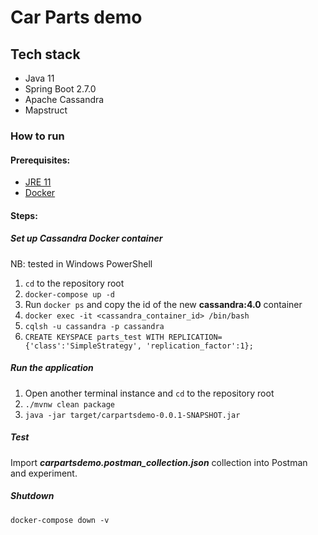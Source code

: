 # Car Parts demo

## Tech stack
- Java 11
- Spring Boot 2.7.0
- Apache Cassandra
- Mapstruct

### How to run
#### Prerequisites:
- [JRE 11](https://www.oracle.com/cis/java/technologies/javase/jdk11-archive-downloads.html)
- [Docker](https://docs.docker.com/desktop/#download-and-install)

#### Steps:
##### Set up Cassandra Docker container
NB: tested in Windows PowerShell
1. `cd` to the repository root
2. `docker-compose up -d`
3. Run `docker ps` and copy the id of the new **cassandra:4.0** container
4. `docker exec -it <cassandra_container_id> /bin/bash`
5. `cqlsh -u cassandra -p cassandra`
6. `CREATE KEYSPACE parts_test WITH REPLICATION={'class':'SimpleStrategy', 'replication_factor':1};`

##### Run the application
1. Open another terminal instance and `cd` to the repository root
2. `./mvnw clean package`
3. `java -jar target/carpartsdemo-0.0.1-SNAPSHOT.jar`

##### Test
Import **_carpartsdemo.postman_collection.json_** collection into Postman and experiment.

##### Shutdown
`docker-compose down -v`